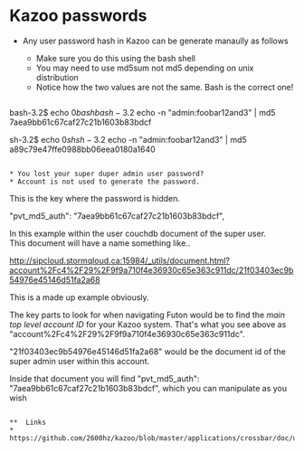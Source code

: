 # Kazoo passwords

* Any user password hash in Kazoo can be generate manaully as follows
  * Make sure you do this using the bash shell
  * You may need to use md5sum not md5 depending on unix distribution
  * Notice how the two values are not the same.  Bash is the correct one!

  ```
bash-3.2$  echo $0
bash
bash-3.2$  echo -n "admin:foobar12and3" | md5
7aea9bb61c67caf27c21b1603b83bdcf

sh-3.2$ echo $0
sh
sh-3.2$  echo -n "admin:foobar12and3" | md5
a89c79e47ffe0988bb06eea0180a1640

  ```
  
* You lost your super duper admin user password?
  * Account is not used to generate the password.

```
This is the key where the password is hidden. 

   "pvt_md5_auth": "7aea9bb61c67caf27c21b1603b83bdcf",
   
In this example within the user couchdb document of the super user.  
This document will have a name something like..

http://sipcloud.stormqloud.ca:15984/_utils/document.html?account%2Fc4%2F29%2F9f9a710f4e36930c65e363c911dc/21f03403ec9b54976e45146d51fa2a68

This is a made up example obviously.

The key parts to look for when navigating Futon would be to find the 
*main top level account ID* for your Kazoo system.  That's what you see above as "account%2Fc4%2F29%2F9f9a710f4e36930c65e363c911dc".

"21f03403ec9b54976e45146d51fa2a68" would be the document id of the super admin user within this account.

Inside that document you will find 
   "pvt_md5_auth": "7aea9bb61c67caf27c21b1603b83bdcf",
which you can manipulate as you wish


```

**  Links
* https://github.com/2600hz/kazoo/blob/master/applications/crossbar/doc/user_authentication.md
